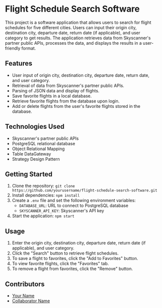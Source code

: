# Flight Schedule Search Software

This project is a software application that allows users to search for flight schedules for five different cities. Users can input their origin city, destination city, departure date, return date (if applicable), and user category to get results. The application retrieves data from Skyscanner's partner public APIs, processes the data, and displays the results in a user-friendly format. 

## Features

- User input of origin city, destination city, departure date, return date, and user category.
- Retrieval of data from Skyscanner's partner public APIs.
- Parsing of JSON data and display of flights.
- Save favorite flights in a local database.
- Retrieve favorite flights from the database upon login.
- Add or delete flights from the user's favorite flights stored in the database.

## Technologies Used

- Skyscanner's partner public APIs
- PostgreSQL relational database
- Object Relational Mapping
- Table DataGateway
- Strategy Design Pattern

## Getting Started

1. Clone the repository: `git clone https://github.com/yourusername/flight-schedule-search-software.git`
2. Install dependencies: `npm install`
3. Create a `.env` file and set the following environment variables:
    - `DATABASE_URL`: URL to connect to PostgreSQL database
    - `SKYSCANNER_API_KEY`: Skyscanner's API key
4. Start the application: `npm start`

## Usage

1. Enter the origin city, destination city, departure date, return date (if applicable), and user category.
2. Click the "Search" button to retrieve flight schedules.
3. To save a flight to favorites, click the "Add to Favorites" button.
4. To view favorite flights, click the "Favorites" tab.
5. To remove a flight from favorites, click the "Remove" button.

## Contributors

- [Your Name](https://github.com/YourGitHubUsername)
- [Collaborator Name](https://github.com/CollaboratorGitHubUsername)
